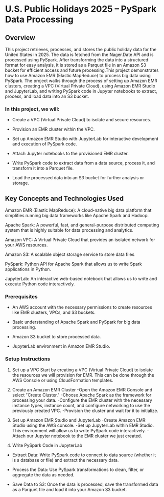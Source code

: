 
# U.S. Public Holidays 2025 – PySpark Data Processing  

## Overview  
This project retrieves, processes, and stores the public holiday data for the United States in 2025. The data is fetched from the Nager.Date API and is processed using PySpark. After transforming the data into a structured format for easy analysis, it is stored as a Parquet file in an Amazon S3 bucket for efficient access and future processing.This project demonstrates how to use Amazon EMR (Elastic MapReduce) to process big data using PySpark. The project walks through the process of setting up Amazon EMR clusters, creating a VPC (Virtual Private Cloud), using Amazon EMR Studio and JupyterLab, and writing PySpark code in Jupyter notebooks to extract, process, and load data into an S3 bucket.


### In this project, we will:

- Create a VPC (Virtual Private Cloud) to isolate and secure resources.
  
- Provision an EMR cluster within the VPC.
  
- Set up Amazon EMR Studio with JupyterLab for interactive development and execution of PySpark code.
  
- Attach Jupyter notebooks to the provisioned EMR cluster.
  
- Write PySpark code to extract data from a data source, process it, and transform it into a Parquet file.
  
- Load the processed data into an S3 bucket for further analysis or storage.
  
## Key Concepts and Technologies Used

Amazon EMR (Elastic MapReduce): A cloud-native big data platform that simplifies running big data frameworks like Apache Spark and Hadoop.

Apache Spark: A powerful, fast, and general-purpose distributed computing system that is highly suitable for data processing and analytics.

Amazon VPC: A Virtual Private Cloud that provides an isolated network for your AWS resources.

Amazon S3: A scalable object storage service to store data files.

PySpark: Python API for Apache Spark that allows us to write Spark applications in Python.

JupyterLab: An interactive web-based notebook that allows us to write and execute Python code interactively.

### Prerequisites

- An AWS account with the necessary permissions to create resources like EMR clusters, VPCs, and S3 buckets.
  
- Basic understanding of Apache Spark and PySpark for big data processing.
  
- Amazon S3 bucket to store processed data.
  
- JupyterLab environment in Amazon EMR Studio.
  
### Setup Instructions
1. Set up a VPC
Start by creating a VPC (Virtual Private Cloud) to isolate the resources we will provision for EMR. This can be done through the AWS Console or using CloudFormation templates.

2. Create an Amazon EMR Cluster
-Open the Amazon EMR Console and select "Create Cluster."
-Choose Apache Spark as the framework for processing your data.
-Configure the EMR cluster with the necessary instance types, instance count, and configure networking to use the previously created VPC.
-Provision the cluster and wait for it to initialize.

3. Set up Amazon EMR Studio and JupyterLab
-Create Amazon EMR Studio using the AWS console.
-Set up JupyterLab within EMR Studio. This environment will allow us to write PySpark code interactively.
-Attach our Jupyter notebook to the EMR cluster we just created.

4. Write PySpark Code in JupyterLab

- Extract Data: Write PySpark code to connect to data source (whether it is a database or file) and extract the necessary data.

- Process the Data: Use PySpark transformations to clean, filter, or aggregate the data as needed.

- Save Data to S3: Once the data is processed, save the transformed data as a Parquet file and load it into your Amazon S3 bucket.



